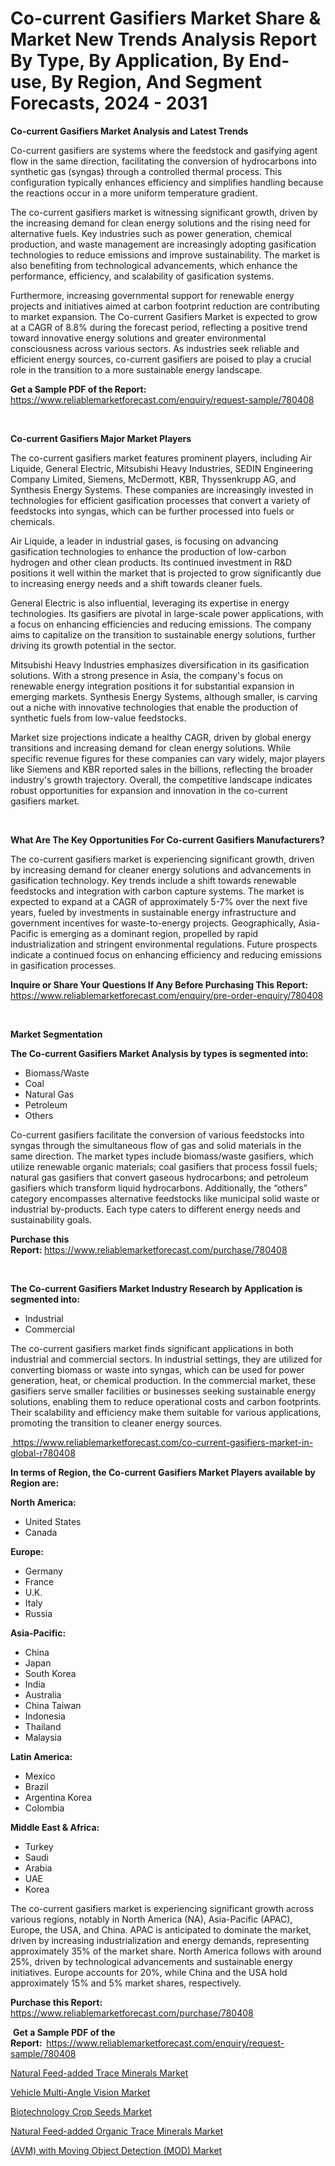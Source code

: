 <p><h1>Co-current Gasifiers Market Share & Market New Trends Analysis Report By Type, By Application, By End-use, By Region, And Segment Forecasts, 2024 - 2031</h1></p><p><strong>Co-current Gasifiers Market Analysis and Latest Trends</strong></p>
<p><p>Co-current gasifiers are systems where the feedstock and gasifying agent flow in the same direction, facilitating the conversion of hydrocarbons into synthetic gas (syngas) through a controlled thermal process. This configuration typically enhances efficiency and simplifies handling because the reactions occur in a more uniform temperature gradient.</p><p>The co-current gasifiers market is witnessing significant growth, driven by the increasing demand for clean energy solutions and the rising need for alternative fuels. Key industries such as power generation, chemical production, and waste management are increasingly adopting gasification technologies to reduce emissions and improve sustainability. The market is also benefiting from technological advancements, which enhance the performance, efficiency, and scalability of gasification systems.</p><p>Furthermore, increasing governmental support for renewable energy projects and initiatives aimed at carbon footprint reduction are contributing to market expansion. The Co-current Gasifiers Market is expected to grow at a CAGR of 8.8% during the forecast period, reflecting a positive trend toward innovative energy solutions and greater environmental consciousness across various sectors. As industries seek reliable and efficient energy sources, co-current gasifiers are poised to play a crucial role in the transition to a more sustainable energy landscape.</p></p>
<p><strong>Get a Sample PDF of the Report:&nbsp;</strong> <a href="https://www.reliablemarketforecast.com/enquiry/request-sample/780408?utm_campaign=1741&utm_medium=2&utm_source=Github&utm_content=ia&utm_term=15102024&utm_id=co-current-gasifiers">https://www.reliablemarketforecast.com/enquiry/request-sample/780408</a></p>
<p>&nbsp;</p>
<p><strong>Co-current Gasifiers Major Market Players</strong></p>
<p><p>The co-current gasifiers market features prominent players, including Air Liquide, General Electric, Mitsubishi Heavy Industries, SEDIN Engineering Company Limited, Siemens, McDermott, KBR, Thyssenkrupp AG, and Synthesis Energy Systems. These companies are increasingly invested in technologies for efficient gasification processes that convert a variety of feedstocks into syngas, which can be further processed into fuels or chemicals.</p><p>Air Liquide, a leader in industrial gases, is focusing on advancing gasification technologies to enhance the production of low-carbon hydrogen and other clean products. Its continued investment in R&D positions it well within the market that is projected to grow significantly due to increasing energy needs and a shift towards cleaner fuels.</p><p>General Electric is also influential, leveraging its expertise in energy technologies. Its gasifiers are pivotal in large-scale power applications, with a focus on enhancing efficiencies and reducing emissions. The company aims to capitalize on the transition to sustainable energy solutions, further driving its growth potential in the sector.</p><p>Mitsubishi Heavy Industries emphasizes diversification in its gasification solutions. With a strong presence in Asia, the company's focus on renewable energy integration positions it for substantial expansion in emerging markets. Synthesis Energy Systems, although smaller, is carving out a niche with innovative technologies that enable the production of synthetic fuels from low-value feedstocks.</p><p>Market size projections indicate a healthy CAGR, driven by global energy transitions and increasing demand for clean energy solutions. While specific revenue figures for these companies can vary widely, major players like Siemens and KBR reported sales in the billions, reflecting the broader industry's growth trajectory. Overall, the competitive landscape indicates robust opportunities for expansion and innovation in the co-current gasifiers market.</p></p>
<p>&nbsp;</p>
<p><strong>What Are The Key Opportunities For Co-current Gasifiers Manufacturers?</strong></p>
<p><p>The co-current gasifiers market is experiencing significant growth, driven by increasing demand for cleaner energy solutions and advancements in gasification technology. Key trends include a shift towards renewable feedstocks and integration with carbon capture systems. The market is expected to expand at a CAGR of approximately 5-7% over the next five years, fueled by investments in sustainable energy infrastructure and government incentives for waste-to-energy projects. Geographically, Asia-Pacific is emerging as a dominant region, propelled by rapid industrialization and stringent environmental regulations. Future prospects indicate a continued focus on enhancing efficiency and reducing emissions in gasification processes.</p></p>
<p><strong>Inquire or Share Your Questions If Any Before Purchasing This Report:</strong> <a href="https://www.reliablemarketforecast.com/enquiry/pre-order-enquiry/780408?utm_campaign=1741&utm_medium=2&utm_source=Github&utm_content=ia&utm_term=15102024&utm_id=co-current-gasifiers">https://www.reliablemarketforecast.com/enquiry/pre-order-enquiry/780408</a></p>
<p>&nbsp;</p>
<p><strong>Market Segmentation</strong></p>
<p><strong>The Co-current Gasifiers Market Analysis by types is segmented into:</strong></p>
<p><ul><li>Biomass/Waste</li><li>Coal</li><li>Natural Gas</li><li>Petroleum</li><li>Others</li></ul></p>
<p><p>Co-current gasifiers facilitate the conversion of various feedstocks into syngas through the simultaneous flow of gas and solid materials in the same direction. The market types include biomass/waste gasifiers, which utilize renewable organic materials; coal gasifiers that process fossil fuels; natural gas gasifiers that convert gaseous hydrocarbons; and petroleum gasifiers which transform liquid hydrocarbons. Additionally, the “others” category encompasses alternative feedstocks like municipal solid waste or industrial by-products. Each type caters to different energy needs and sustainability goals.</p></p>
<p><strong>Purchase this Report:&nbsp;</strong><a href="https://www.reliablemarketforecast.com/purchase/780408?utm_campaign=1741&utm_medium=2&utm_source=Github&utm_content=ia&utm_term=15102024&utm_id=co-current-gasifiers">https://www.reliablemarketforecast.com/purchase/780408</a></p>
<p>&nbsp;</p>
<p><strong>The Co-current Gasifiers Market Industry Research by Application is segmented into:</strong></p>
<p><ul><li>Industrial</li><li>Commercial</li></ul></p>
<p><p>The co-current gasifiers market finds significant applications in both industrial and commercial sectors. In industrial settings, they are utilized for converting biomass or waste into syngas, which can be used for power generation, heat, or chemical production. In the commercial market, these gasifiers serve smaller facilities or businesses seeking sustainable energy solutions, enabling them to reduce operational costs and carbon footprints. Their scalability and efficiency make them suitable for various applications, promoting the transition to cleaner energy sources.</p></p>
<p><a href="https://www.reliablemarketforecast.com/co-current-gasifiers-market-in-global-r780408?utm_campaign=1741&utm_medium=2&utm_source=Github&utm_content=ia&utm_term=15102024&utm_id=co-current-gasifiers">&nbsp;https://www.reliablemarketforecast.com/co-current-gasifiers-market-in-global-r780408</a></p>
<p><strong>In terms of Region, the Co-current Gasifiers Market Players available by Region are:</strong></p>
<p>
    <p> <strong> North America: </strong>
        <ul>
            <li>United States</li>
            <li>Canada</li>
        </ul>
        </p> 
    <p> <strong> Europe: </strong>
        <ul>
            <li>Germany</li>
            <li>France</li>
            <li>U.K.</li>
            <li>Italy</li>
            <li>Russia</li>
        </ul>
        </p> 
    <p> <strong> Asia-Pacific: </strong>
        <ul>
            <li>China</li>
            <li>Japan</li>
            <li>South Korea</li>
            <li>India</li>
            <li>Australia</li>
            <li>China Taiwan</li>
            <li>Indonesia</li>
            <li>Thailand</li>
            <li>Malaysia</li>
        </ul>
        </p> 
    <p> <strong> Latin America: </strong>
        <ul>
            <li>Mexico</li>
            <li>Brazil</li>
            <li>Argentina Korea</li>
            <li>Colombia</li>
        </ul>
        </p> 
    <p> <strong> Middle East & Africa: </strong>
        <ul>
            <li>Turkey</li>
            <li>Saudi</li>
            <li>Arabia</li>
            <li>UAE</li>
            <li>Korea</li>
        </ul>
    </p>
    </p>
<p><p>The co-current gasifiers market is experiencing significant growth across various regions, notably in North America (NA), Asia-Pacific (APAC), Europe, the USA, and China. APAC is anticipated to dominate the market, driven by increasing industrialization and energy demands, representing approximately 35% of the market share. North America follows with around 25%, driven by technological advancements and sustainable energy initiatives. Europe accounts for 20%, while China and the USA hold approximately 15% and 5% market shares, respectively.</p></p>
<p><strong>Purchase this Report: </strong><a href="https://www.reliablemarketforecast.com/purchase/780408?utm_campaign=1741&utm_medium=2&utm_source=Github&utm_content=ia&utm_term=15102024&utm_id=co-current-gasifiers">https://www.reliablemarketforecast.com/purchase/780408</a></p>
<p>&nbsp;<strong>Get a Sample PDF of the Report:&nbsp;&nbsp;</strong><a href="https://www.reliablemarketforecast.com/enquiry/request-sample/780408?utm_campaign=1741&utm_medium=2&utm_source=Github&utm_content=ia&utm_term=15102024&utm_id=co-current-gasifiers">https://www.reliablemarketforecast.com/enquiry/request-sample/780408</a></p>
<p><strong></strong></p>
<p><p><a href="https://www.linkedin.com/pulse/natural-feed-added-trace-minerals-market-evolution-global-glu9e?utm_campaign=1741&utm_medium=2&utm_source=Github&utm_content=ia&utm_term=15102024&utm_id=co-current-gasifiers">Natural Feed-added Trace Minerals Market</a></p><p><a href="https://www.linkedin.com/pulse/vehicle-multi-angle-vision-market-investigation-industry-evolution-twzdc?utm_campaign=1741&utm_medium=2&utm_source=Github&utm_content=ia&utm_term=15102024&utm_id=co-current-gasifiers">Vehicle Multi-Angle Vision Market</a></p><p><a href="https://www.linkedin.com/pulse/emerging-trends-biotechnology-crop-seeds-market-detailed-ycj6e?utm_campaign=1741&utm_medium=2&utm_source=Github&utm_content=ia&utm_term=15102024&utm_id=co-current-gasifiers">Biotechnology Crop Seeds Market</a></p><p><a href="https://www.linkedin.com/pulse/future-trends-global-natural-feed-added-organic-trace-minerals-2mf7e?utm_campaign=1741&utm_medium=2&utm_source=Github&utm_content=ia&utm_term=15102024&utm_id=co-current-gasifiers">Natural Feed-added Organic Trace Minerals Market</a></p><p><a href="https://www.linkedin.com/pulse/global-perspectives-avm-moving-object-detection-mod-market-cwyec?utm_campaign=1741&utm_medium=2&utm_source=Github&utm_content=ia&utm_term=15102024&utm_id=co-current-gasifiers">(AVM) with Moving Object Detection (MOD) Market</a></p></p>